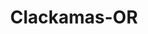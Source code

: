 ---
title: Clackamas-OR
slug: clackamas-or
f_state:
- cms/state/oregon.md
f_locations:
- cms/payday-loan/cash-connection-6890.md
- cms/payday-loan/cummins-allison-corporation-15571.md
- cms/payday-loan/money-mart-21471.md
- cms/payday-loan/pacific-finance-23411.md
- cms/payday-loan/urgent-money-payday-advance-28280.md
- cms/payday-loan/urgent-money-service-28298.md
- cms/payday-loan/urgent-money-service-28299.md
updated-on: '2024-05-30T13:41:28.615Z'
created-on: '2024-05-30T13:41:28.615Z'
published-on: '2024-05-30T13:54:32.469Z'
f_city: Clackamas
layout: '[city].html'
tags: city
---